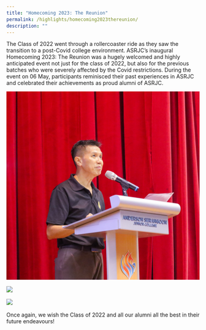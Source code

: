 ```yaml
---
title: "Homecoming 2023: The Reunion"
permalink: /highlights/homecoming2023thereunion/
description: ""
---
```

The Class of 2022 went through a rollercoaster ride as they saw the transition to a post-Covid college environment. ASRJC’s inaugural Homecoming 2023: The Reunion was a hugely welcomed and highly anticipated event not just for the class of 2022, but also for the previous batches who were severely affected by the Covid restrictions. During the event on 06 May, participants reminisced their past experiences in ASRJC and celebrated their achievements as proud alumni of ASRJC. 

![](/images/img_0197.JPG)

![](/images/img_0215.JPG)

![](/images/img_0192.JPG)

Once again, we wish the Class of 2022 and all our alumni all the best in their future endeavours!